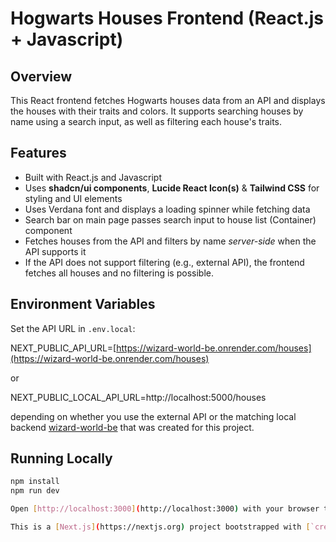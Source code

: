 # Hogwarts Houses Frontend (React.js + Javascript)

## Overview

This React frontend fetches Hogwarts houses data from an API and displays the houses with their traits and colors. It supports searching houses by name using a search input, as well as filtering each house's traits.

## Features

- Built with React.js and Javascript
- Uses **shadcn/ui components**, **Lucide React Icon(s)** & **Tailwind CSS** for styling and UI elements
- Uses Verdana font and displays a loading spinner while fetching data
- Search bar on main page passes search input to house list (Container) component
- Fetches houses from the API and filters by name _server-side_ when the API supports it
- If the API does not support filtering (e.g., external API), the frontend fetches all houses and no filtering is possible.

## Environment Variables

Set the API URL in `.env.local`:

NEXT_PUBLIC_API_URL=[https://wizard-world-be.onrender.com/houses](https://wizard-world-be.onrender.com/houses)

or

NEXT_PUBLIC_LOCAL_API_URL=http://localhost:5000/houses

depending on whether you use the external API or the matching local backend [wizard-world-be](https://github.com/CSt90/wizard-world-be) that was created for this project.

## Running Locally

```bash
npm install
npm run dev

Open [http://localhost:3000](http://localhost:3000) with your browser to see the result.

This is a [Next.js](https://nextjs.org) project bootstrapped with [`create-next-app`](https://github.com/vercel/next.js/tree/canary/packages/create-next-app).

```
